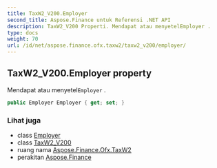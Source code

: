 ```yaml
---
title: TaxW2_V200.Employer
second_title: Aspose.Finance untuk Referensi .NET API
description: TaxW2_V200 Properti. Mendapat atau menyetelEmployer .
type: docs
weight: 70
url: /id/net/aspose.finance.ofx.taxw2/taxw2_v200/employer/
---
```

## TaxW2_V200.Employer property

Mendapat atau menyetel`Employer` .

```csharp
public Employer Employer { get; set; }
```

### Lihat juga

* class [Employer](../../employer/)
* class [TaxW2_V200](../)
* ruang nama [Aspose.Finance.Ofx.TaxW2](../../taxw2_v200/)
* perakitan [Aspose.Finance](../../../)


